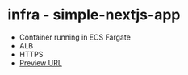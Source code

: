# infra - simple-nextjs-app

- Container running in ECS Fargate
- ALB
- HTTPS
- [Preview URL](https://preview.sna.sandbox.quyettran.com/)
